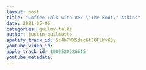 ```yaml
---
layout: post
title: "Coffee Talk with Rex \"The Boot\" Atkins"
date: 2021-05-06
categories: guilmy-talks
author: justin-guilmette
spotify_track_id: 5c4h7WXSdac6tJ8FLWvK3y
youtube_video_id: 
apple_track_id: 1000520526615
youtube_metadata: 
---
```


